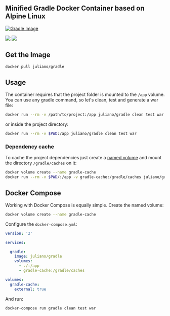 ## Minified Gradle Docker Container based on Alpine Linux

[![Gradle Image][GradleImage]][GradleWebsite]

[![][MicrobadgeLayers]](https://microbadger.com/images/juliano/gradle "Get your own image badge on microbadger.com") [![][MicrobadgeVersion]](https://microbadger.com/images/juliano/gradle "Get your own version badge on microbadger.com")

## Get the Image
```bash
docker pull juliano/gradle
```

## Usage

The container requires that the project folder is mounted to the `/app` volume. You can use any gradle command, so let's clean, test and generate a war file:

```bash
docker run --rm -v /path/to/project:/app juliano/gradle clean test war
```

or inside the project directory:

```bash
docker run --rm -v $PWD:/app juliano/gradle clean test war
```

### Dependency cache

To cache the project dependencies just create a [named volume][ComposeNamedVolumes] and mount the directory `/gradle/caches` on it:

```bash
docker volume create --name gradle-cache
docker run --rm -v $PWD/:/app -v gradle-cache:/gradle/caches juliano/gradle clean test war
```

## Docker Compose

Working with Docker Compose is equally simple. Create the named volume:

```bash
docker volume create --name gradle-cache
```

Configure the `docker-compose.yml`:

```yml
version: '2'

services:

  gradle:
    image: juliano/gradle
    volumes:
      - ./:/app
      - gradle-cache:/gradle/caches

volumes:
  gradle-cache:
    external: true
```

And run:

```bash
docker-compose run gradle clean test war
```

[GradleImage]: https://gradle.org/wp-content/uploads/2016/07/Gradle.svg
[GradleWebsite]: https://gradle.org/
[MicrobadgeLayers]: https://images.microbadger.com/badges/image/juliano/gradle.svg
[MicrobadgeVersion]: https://images.microbadger.com/badges/version/juliano/gradle.svg
[ComposeNamedVolumes]: https://docs.docker.com/compose/compose-file/#/volumes-volumedriver

